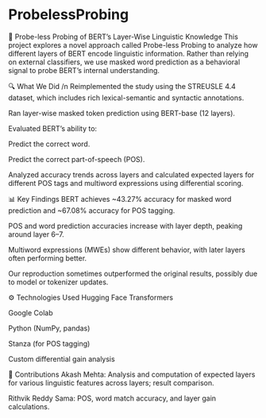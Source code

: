 # ProbelessProbing
🧠 Probe-less Probing of BERT’s Layer-Wise Linguistic Knowledge
This project explores a novel approach called Probe-less Probing to analyze how different layers of BERT encode linguistic information. Rather than relying on external classifiers, we use masked word prediction as a behavioral signal to probe BERT’s internal understanding.

🔍 What We Did /n
Reimplemented the study using the STREUSLE 4.4 dataset, which includes rich lexical-semantic and syntactic annotations.

Ran layer-wise masked token prediction using BERT-base (12 layers).

Evaluated BERT’s ability to:

Predict the correct word.

Predict the correct part-of-speech (POS).

Analyzed accuracy trends across layers and calculated expected layers for different POS tags and multiword expressions using differential scoring.

📊 Key Findings
BERT achieves ~43.27% accuracy for masked word prediction and ~67.08% accuracy for POS tagging.

POS and word prediction accuracies increase with layer depth, peaking around layer 6–7.

Multiword expressions (MWEs) show different behavior, with later layers often performing better.

Our reproduction sometimes outperformed the original results, possibly due to model or tokenizer updates.

⚙️ Technologies Used
Hugging Face Transformers

Google Colab

Python (NumPy, pandas)

Stanza (for POS tagging)

Custom differential gain analysis

📁 Contributions
Akash Mehta: Analysis and computation of expected layers for various linguistic features across layers; result comparison.

Rithvik Reddy Sama: POS, word match accuracy, and layer gain calculations.
